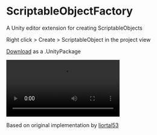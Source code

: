 # ScriptableObjectFactory
A Unity editor extension for creating ScriptableObjects

Right click > Create > ScriptableObject in the project view

[Download](https://www.dropbox.com/s/f8fwosvjt8obi6h/ScriptableObjectFactory.unitypackage?dl=0) as a .UnityPackage

![ScriptableObjectFactory](https://i.imgur.com/UoDAwbu.mp4)

Based on original implementation by [liortal53](https://github.com/liortal53/ScriptableObjectFactory)
